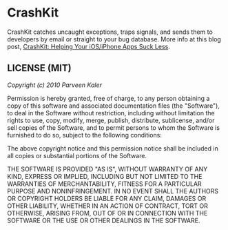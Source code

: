 CrashKit
===
CrashKit catches uncaught exceptions, traps signals, and sends them to developers by email or straight to your bug database. More info at this blog post, [CrashKit: Helping Your iOS/iPhone Apps Suck Less](http://parveenkaler.com/2010/08/11/crashkit-helping-your-iphone-apps-suck-less/).

LICENSE (MIT)
---

_Copyright (c) 2010 Parveen Kaler_

Permission is hereby granted, free of charge, to any person obtaining
a copy of this software and associated documentation files (the
"Software"), to deal in the Software without restriction, including
without limitation the rights to use, copy, modify, merge, publish,
distribute, sublicense, and/or sell copies of the Software, and to
permit persons to whom the Software is furnished to do so, subject to
the following conditions:

The above copyright notice and this permission notice shall be included
in all copies or substantial portions of the Software.

THE SOFTWARE IS PROVIDED "AS IS", WITHOUT WARRANTY OF ANY KIND,
EXPRESS OR IMPLIED, INCLUDING BUT NOT LIMITED TO THE WARRANTIES OF
MERCHANTABILITY, FITNESS FOR A PARTICULAR PURPOSE AND NONINFRINGEMENT.
IN NO EVENT SHALL THE AUTHORS OR COPYRIGHT HOLDERS BE LIABLE FOR ANY
CLAIM, DAMAGES OR OTHER LIABILITY, WHETHER IN AN ACTION OF CONTRACT,
TORT OR OTHERWISE, ARISING FROM, OUT OF OR IN CONNECTION WITH THE
SOFTWARE OR THE USE OR OTHER DEALINGS IN THE SOFTWARE.
